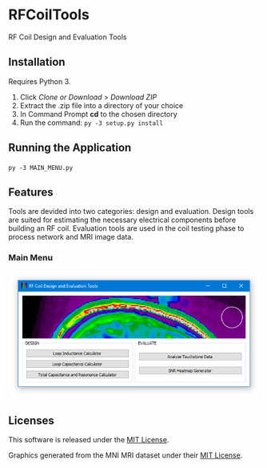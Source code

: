 # RFCoilTools
RF Coil Design and Evaluation Tools

## Installation
Requires Python 3.
1. Click *Clone or Download* > *Download ZIP*
2. Extract the .zip file into a directory of your choice
3. In Command Prompt **cd** to the chosen directory
4. Run the command:
`py -3 setup.py install`

## Running the Application

`py -3 MAIN_MENU.py`

## Features

Tools are devided into two categories: design and evaluation. Design tools are suited for estimating the necessary electrical components before building an RF coil. Evaluation tools are used in the coil testing phase to process network and MRI image data.

### Main Menu

<p align="center">
  <img src="./screenshots/MainMenuScreenshot2.PNG">
</p>

## Licenses

This software is released under the [MIT License](LICENSE).

Graphics generated from the MNI MRI dataset under their [MIT License](https://github.com/WilliamMathieu/RFCoilTools/blob/master/MNI%20Dataset%20License).
